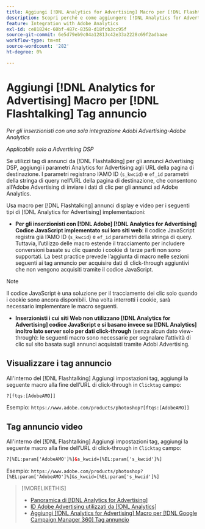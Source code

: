 ```yaml
---
title: Aggiungi [!DNL Analytics for Advertising] Macro per [!DNL Flashtalking] Tag annuncio
description: Scopri perché e come aggiungere [!DNL Analytics for Advertising] macro per [!DNL Flashtalking] tag annuncio
feature: Integration with Adobe Analytics
exl-id: ce81824c-60bf-487c-8358-d18fcb3cc95f
source-git-commit: 6e5d79eb9c04a12813c42e33a2228c69f2adbaae
workflow-type: tm+mt
source-wordcount: '282'
ht-degree: 0%

---
```


# Aggiungi [!DNL Analytics for Advertising] Macro per [!DNL Flashtalking] Tag annuncio

*Per gli inserzionisti con una sola integrazione Adobi Advertising-Adobe Analytics*

*Applicabile solo a Advertising DSP*

Se utilizzi tag di annunci da [!DNL Flashtalking] per gli annunci Advertising DSP, aggiungi i parametri Analytics for Advertising agli URL della pagina di destinazione. I parametri registrano l’AMO ID (`s_kwcid`) e `ef_id` parametri della stringa di query nell’URL della pagina di destinazione, che consentono all’Adobe Advertising di inviare i dati di clic per gli annunci ad Adobe Analytics.

Usa macro per [!DNL Flashtalking] annunci display e video per i seguenti tipi di [!DNL Analytics for Advertising] implementazioni:

* **Per gli inserzionisti con [!DNL Adobe] [!DNL Analytics for Advertising] Codice JavaScript implementato sui loro siti web**: il codice JavaScript registra già l’AMO ID (`s_kwcid`) e `ef_id` parametri della stringa di query. Tuttavia, l’utilizzo delle macro estende il tracciamento per includere conversioni basate su clic quando i cookie di terze parti non sono supportati. La best practice prevede l’aggiunta di macro nelle sezioni seguenti ai tag annuncio per acquisire dati di click-through aggiuntivi che non vengono acquisiti tramite il codice JavaScript.

>[!NOTE]
>
>Il codice JavaScript è una soluzione per il tracciamento dei clic solo quando i cookie sono ancora disponibili. Una volta interrotti i cookie, sarà necessario implementare le macro seguenti.

* **Inserzionisti i cui siti Web non utilizzano [!DNL Analytics for Advertising] codice JavaScript e si basano invece su [!DNL Analytics] inoltro lato server solo per dati click-through** (senza alcun dato view-through): le seguenti macro sono necessarie per segnalare l’attività di clic sul sito basata sugli annunci acquistati tramite Adobi Advertising.

## Visualizzare i tag annuncio

All&#39;interno del [!DNL Flashtalking] Aggiungi impostazioni tag, aggiungi la seguente macro alla fine dell’URL di click-through in `Clicktag` campo:

```html
?[ftqs:[AdobeAMO]]
```

Esempio:  `https://www.adobe.com/products/photoshop?[ftqs:[AdobeAMO]]`

## Tag annuncio video

All&#39;interno del [!DNL Flashtalking] Aggiungi impostazioni tag, aggiungi la seguente macro alla fine dell’URL di click-through in `Clicktag` campo:

```html
?[%EL:param['AdobeAMO']%]&s_kwcid=[%EL:param['s_kwcid']%]
```

Esempio:  `https://www.adobe.com/products/photoshop?[%EL:param['AdobeAMO']%]&s_kwcid=[%EL:param['s_kwcid']%]`

>[!MORELIKETHIS]
>
>* [Panoramica di [!DNL Analytics for Advertising]](overview.md)
>* [ID Adobe Advertising utilizzati da [!DNL Analytics]](/help/integrations/analytics/ids.md)
>* [Aggiungi [!DNL Analytics for Advertising] Macro per [!DNL Google Campaign Manager 360] Tag annuncio](/help/integrations/analytics/macros-google-campaign-manager.md)

